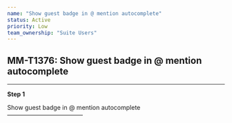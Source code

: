 ```yaml
---
name: "Show guest badge in @ mention autocomplete"
status: Active
priority: Low
team_ownership: "Suite Users"
---
```


## MM-T1376: Show guest badge in @ mention autocomplete

---

**Step 1**

Show guest badge in @ mention autocomplete\
–––––––––––––––––––––––––
